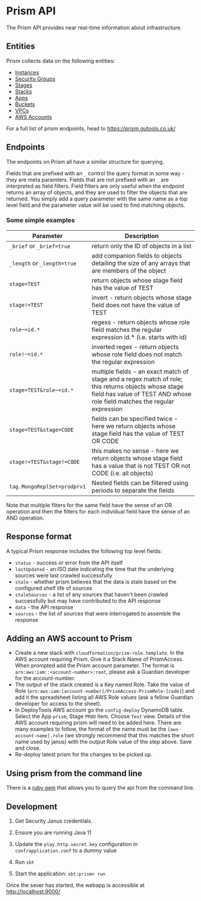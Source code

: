 Prism API
=========

The Prism API provides near real-time information about infrastructure.

Entities
--------

Prism collects data on the following entities:

 - [Instances](https://prism.gutools.co.uk/instances)
 - [Security Groups](https://prism.gutools.co.uk/security-groups)
 - [Stages](https://prism.gutools.co.uk/stages)
 - [Stacks](https://prism.gutools.co.uk/stacks)
 - [Apps](https://prism.gutools.co.uk/apps)
 - [Buckets](https://prism.gutools.co.uk/buckets)
 - [VPCs](https://prism.gutools.co.uk/vpcs)
 - [AWS Accounts](https://prism.gutools.co.uk/sources/accounts)

For a full list of prism endpoints, head to https://prism.gutools.co.uk/

Endpoints
---------

The endpoints on Prism all have a similar structure for querying.

Fields that are prefixed with an `_` control the query format in some way - they are meta paramters. Fields that are not prefixed with an `_` are interpreted as field filters. Field filters are only useful when the endpoint returns an array of objects, and they are used to filter the objects that are returned. You simply add a query parameter with the same name as a top level field and the parameter value will be used to find matching objects.

### Some simple examples

Parameter | Description
--------- | -----------
`_brief` or `_brief=true` | return only the ID of objects in a list
`_length` or `_length=true` | add companion fields to objects detailing the size of any arrays that are members of the object
`stage=TEST` | return objects whose stage field has the value of TEST
`stage!=TEST`	| invert - return objects whose stage field does not have the value of TEST
`role~=id.*` | regexs - return objects whose role field matches the regular expression id.* (i.e. starts with id)
`role!~=id.*` | inverted regex - return objects whose role field does not match the regular expression
`stage=TEST&role~=id.*`	| multiple fields - an exact match of stage and a regex match of role; this returns objects whose stage field has value of TEST AND whose role field matches the regular expression
`stage=TEST&stage=CODE` | fields can be specified twice - here we return objects whose stage field has the value of TEST OR CODE
`stage!=TEST&stage!=CODE` | this makes no sense - here we return objects whose stage field has a value that is not TEST OR not CODE (i.e. all objects)
`tag.MongoReplSet=prodprv1` | Nested fields can be filtered using periods to separate the fields

Note that multiple filters for the same field have the sense of an OR operation and then the filters for each individual field have the sense of an AND operation.

Response format
---------------

A typical Prism response includes the following top level fields:

 - `status` - success or error from the API itself
 - `lastUpdated` - an ISO date indicating the time that the underlying sources were last crawled successfully
 - `stale` - whether prism believes that the data is stale based on the configured shelf life of sources
 - `staleSources` - a list of any sources that haven't been crawled successfully but may have contributed to the API response
 - `data` - the API response
 - `sources` - the list of sources that were interrogated to assemble the response

 
 Adding an AWS account to Prism
 ------------------------------

* Create a new stack with `cloudformation/prism-role.template`. In the AWS account requiring Prism. Give it a Stack Name of PrismAccess. When prompted add the Prism account parameter.  The format is `arn:aws:iam::<account-number>:root`, please ask a Guardian developer for the account-number.
* The output of the stack created is a Key named Role. Take the value of Role (`arn:aws:iam:[account-number]/PrismAccess-PrismRole-[code]`) and add it the spreadsheet listing all AWS Role values (ask a fellow Guardian developer for access to the sheet).
* In DeployTools AWS account go the `config-deploy` DynamoDB table. Select the App `prism`, Stage `PROD` item. Choose `Text` view. Details of the AWS account requiring prism will need to be added here. There are many examples to follow, the format of the name must be the `[aws-account-name].role` (we strongly recommend that this matches the short name used by janus) with the output Role value of the step above. Save and close.
* Re-deploy latest prism for the changes to be picked up.

Using prism from the command line
------------------------------
There is a [ruby gem](./marauder/README.md) that allows you to query the api from the command line.


Development
------------------------------
1. Get Security Janus credentials.

2. Ensure you are running Java 11

3. Update the `play.http.secret.key` configuration in `conf/application.conf` to a dummy value

4. Run `sbt`

5. Start the application: `sbt:prism> run`

Once the sever has started, the webapp is accessible at [http://localhost:9000/](http://localhost:9000/)
